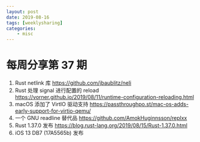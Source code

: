 ```yaml
---
layout: post
date: 2019-08-16
tags: [weeklysharing]
categories:
    - misc
---
```


# 每周分享第 37 期

1. Rust netlink 库 https://github.com/jbaublitz/neli
2. Rust 处理 signal 进行配置的 reload https://vorner.github.io/2019/08/11/runtime-configuration-reloading.html
3. macOS 添加了 VirtIO 驱动支持 https://passthroughpo.st/mac-os-adds-early-support-for-virtio-qemu/
4. 一个 GNU readline 替代品 https://github.com/AmokHuginnsson/replxx
5. Rust 1.37.0 发布 https://blog.rust-lang.org/2019/08/15/Rust-1.37.0.html
6. iOS 13 DB7 (17A5565b) 发布
